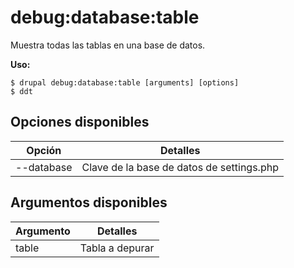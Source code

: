 # debug:database:table
Muestra todas las tablas en una base de datos.

**Uso:**
```
$ drupal debug:database:table [arguments] [options]
$ ddt  
```

## Opciones disponibles
Opción | Detalles
-------|-------------
--database | Clave de la base de datos de settings.php

## Argumentos disponibles
Argumento | Detalles
---------|-------------
table | Tabla a depurar
